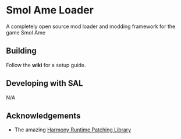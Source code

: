 # Smol Ame Loader #
A completely open source mod loader and modding framework for the game Smol Ame

## Building ##
Follow the **wiki** for a setup guide.

## Developing with SAL ##
N/A

## Acknowledgements ##
* The amazing [Harmony Runtime Patching Library](https://github.com/pardeike/Harmony)
